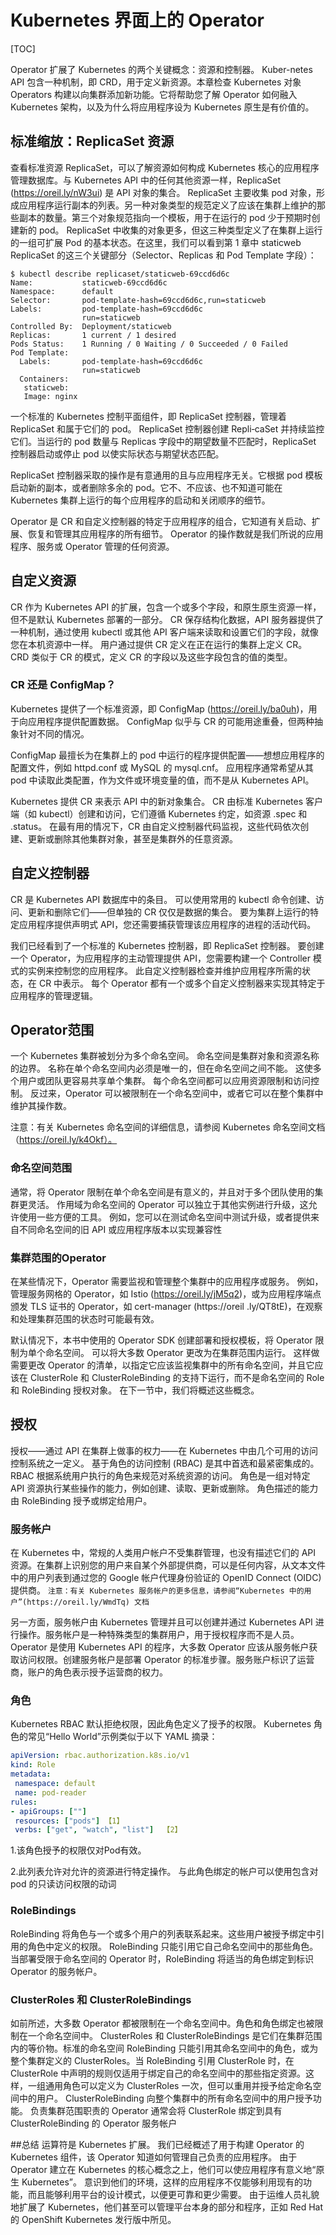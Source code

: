 # Kubernetes 界面上的 Operator
[TOC]

Operator 扩展了 Kubernetes 的两个关键概念：资源和控制器。 Kuber-netes API 包含一种机制，即 CRD，用于定义新资源。本章检查 Kubernetes 对象 Operators 构建以向集群添加新功能。它将帮助您了解 Operator 如何融入 Kubernetes 架构，以及为什么将应用程序设为 Kubernetes 原生是有价值的。

## 标准缩放：ReplicaSet 资源

查看标准资源 ReplicaSet，可以了解资源如何构成 Kubernetes 核心的应用程序管理数据库。与 Kubernetes API 中的任何其他资源一样，ReplicaSet (https://oreil.ly/nW3ui) 是 API 对象的集合。 ReplicaSet 主要收集 pod 对象，形成应用程序运行副本的列表。另一种对象类型的规范定义了应该在集群上维护的那些副本的数量。第三个对象规范指向一个模板，用于在运行的 pod 少于预期时创建新的 pod。 ReplicaSet 中收集的对象更多，但这三种类型定义了在集群上运行的一组可扩展 Pod 的基本状态。在这里，我们可以看到第 1 章中 staticweb ReplicaSet 的这三个关键部分（Selector、Replicas 和 Pod Template 字段）：
```shell
$ kubectl describe replicaset/staticweb-69ccd6d6c
Name:           staticweb-69ccd6d6c
Namespace:      default
Selector:       pod-template-hash=69ccd6d6c,run=staticweb
Labels:         pod-template-hash=69ccd6d6c
                run=staticweb
Controlled By:  Deployment/staticweb
Replicas:       1 current / 1 desired
Pods Status:    1 Running / 0 Waiting / 0 Succeeded / 0 Failed
Pod Template:
  Labels:       pod-template-hash=69ccd6d6c
                run=staticweb
  Containers:
   staticweb:
   Image: nginx
```

一个标准的 Kubernetes 控制平面组件，即 ReplicaSet 控制器，管理着 ReplicaSet 和属于它们的 pod。 ReplicaSet 控制器创建 Repli‐caSet 并持续监控它们。当运行的 pod 数量与 Replicas 字段中的期望数量不匹配时，ReplicaSet 控制器启动或停止 pod 以使实际状态与期望状态匹配。

ReplicaSet 控制器采取的操作是有意通用的且与应用程序无关。它根据 pod 模板启动新的副本，或者删除多余的 pod。它不、不应该、也不知道可能在 Kubernetes 集群上运行的每个应用程序的启动和关闭顺序的细节。

Operator 是 CR 和自定义控制器的特定于应用程序的组合，它知道有关启动、扩展、恢复和管理其应用程序的所有细节。 Operator 的操作数就是我们所说的应用程序、服务或 Operator 管理的任何资源。

## 自定义资源
CR 作为 Kubernetes API 的扩展，包含一个或多个字段，和原生原生资源一样，但不是默认 Kubernetes 部署的一部分。 CR 保存结构化数据，API 服务器提供了一种机制，通过使用 kubectl 或其他 API 客户端来读取和设置它们的字段，就像您在本机资源中一样。 用户通过提供 CR 定义在正在运行的集群上定义 CR。 CRD 类似于 CR 的模式，定义 CR 的字段以及这些字段包含的值的类型。

### CR 还是 ConfigMap？

Kubernetes 提供了一个标准资源，即 ConfigMap (https://oreil.ly/ba0uh)，用于向应用程序提供配置数据。 ConfigMap 似乎与 CR 的可能用途重叠，但两种抽象针对不同的情况。

ConfigMap 最擅长为在集群上的 pod 中运行的程序提供配置——想想应用程序的配置文件，例如 httpd.conf 或 MySQL 的 mysql.cnf。 应用程序通常希望从其 pod 中读取此类配置，作为文件或环境变量的值，而不是从 Kubernetes API。

Kubernetes 提供 CR 来表示 API 中的新对象集合。 CR 由标准 Kubernetes 客户端（如 kubectl）创建和访问，它们遵循 Kubernetes 约定，如资源 .spec 和 .status。 在最有用的情况下，CR 由自定义控制器代码监视，这些代码依次创建、更新或删除其他集群对象，甚至是集群外的任意资源。

## 自定义控制器
CR 是 Kubernetes API 数据库中的条目。 可以使用常用的 kubectl 命令创建、访问、更新和删除它们——但单独的 CR 仅仅是数据的集合。 要为集群上运行的特定应用程序提供声明式 API，您还需要捕获管理该应用程序的进程的活动代码。

我们已经看到了一个标准的 Kubernetes 控制器，即 ReplicaSet 控制器。 要创建一个 Operator，为应用程序的主动管理提供 API，您需要构建一个 Controller 模式的实例来控制您的应用程序。 此自定义控制器检查并维护应用程序所需的状态，在 CR 中表示。 每个 Operator 都有一个或多个自定义控制器来实现其特定于应用程序的管理逻辑。

## Operator范围
一个 Kubernetes 集群被划分为多个命名空间。 命名空间是集群对象和资源名称的边界。 名称在单个命名空间内必须是唯一的，但在命名空间之间不能。 这使多个用户或团队更容易共享单个集群。 每个命名空间都可以应用资源限制和访问控制。 反过来，Operator 可以被限制在一个命名空间中，或者它可以在整个集群中维护其操作数。 

注意：有关 Kubernetes 命名空间的详细信息，请参阅 Kubernetes 命名空间文档（https://oreil.ly/k4Okf）。

### 命名空间范围
通常，将 Operator 限制在单个命名空间是有意义的，并且对于多个团队使用的集群更灵活。 作用域为命名空间的 Operator 可以独立于其他实例进行升级，这允许使用一些方便的工具。 例如，您可以在测试命名空间中测试升级，或者提供来自不同命名空间的旧 API 或应用程序版本以实现兼容性
### 集群范围的Operator
在某些情况下，Operator 需要监视和管理整个集群中的应用程序或服务。 例如，管理服务网格的 Operator，如 Istio (https://oreil.ly/jM5q2)，或为应用程序端点颁发 TLS 证书的 Operator，如 cert-manager (https://oreil .ly/QT8tE)，在观察和处理集群范围的状态时可能最有效。

默认情况下，本书中使用的 Operator SDK 创建部署和授权模板，将 Operator 限制为单个命名空间。 可以将大多数 Operator 更改为在集群范围内运行。 这样做需要更改 Operator 的清单，以指定它应该监视集群中的所有命名空间，并且它应该在 ClusterRole 和 ClusterRoleBinding 的支持下运行，而不是命名空间的 Role 和 RoleBinding 授权对象。 在下一节中，我们将概述这些概念。

## 授权
授权——通过 API 在集群上做事的权力——在 Kubernetes 中由几个可用的访问控制系统之一定义。 基于角色的访问控制 (RBAC) 是其中首选和最紧密集成的。 RBAC 根据系统用户执行的角色来规范对系统资源的访问。 角色是一组对特定 API 资源执行某些操作的能力，例如创建、读取、更新或删除。 
角色描述的能力由 RoleBinding 授予或绑定给用户。
### 服务帐户
在 Kubernetes 中，常规的人类用户帐户不受集群管理，也没有描述它们的 API 资源。在集群上识别您的用户来自某个外部提供商，可以是任何内容，从文本文件中的用户列表到通过您的 Google 帐户代理身份验证的 OpenID Connect (OIDC) 提供商。 
`注意：有关 Kubernetes 服务帐户的更多信息，请参阅“Kubernetes 中的用户”(https://oreil.ly/WmdTq) 文档`

另一方面，服务帐户由 Kubernetes 管理并且可以创建并通过 Kubernetes API 进行操作。服务帐户是一种特殊类型的集群用户，用于授权程序而不是人员。 Operator 是使用 Kubernetes API 的程序，大多数 Operator 应该从服务帐户获取访问权限。创建服务帐户是部署 Operator 的标准步骤。服务账户标识了运营商，账户的角色表示授予运营商的权力。 

### 角色 
Kubernetes RBAC 默认拒绝权限，因此角色定义了授予的权限。 Kubernetes 角色的常见“Hello World”示例类似于以下 YAML 摘录：
```yaml
apiVersion: rbac.authorization.k8s.io/v1
kind: Role
metadata:
 namespace: default
 name: pod-reader
rules:
- apiGroups: [""]
 resources: ["pods"] 【1】
 verbs: ["get", "watch", "list"]  【2】
```
1.该角色授予的权限仅对Pod有效。

2.此列表允许对允许的资源进行特定操作。 与此角色绑定的帐户可以使用包含对 pod 的只读访问权限的动词
### RoleBindings
RoleBinding 将角色与一个或多个用户的列表联系起来。这些用户被授予绑定中引用的角色中定义的权限。 RoleBinding 只能引用它自己命名空间中的那些角色。当部署受限于命名空间的 Operator 时，RoleBinding 将适当的角色绑定到标识 Operator 的服务帐户。
### ClusterRoles 和 ClusterRoleBindings
如前所述，大多数 Operator 都被限制在一个命名空间中。角色和角色绑定也被限制在一个命名空间中。 ClusterRoles 和 ClusterRoleBindings 是它们在集群范围内的等价物。标准的命名空间 RoleBinding 只能引用其命名空间中的角色，或为整个集群定义的 ClusterRoles。当 RoleBinding 引用 ClusterRole 时，在 ClusterRole 中声明的规则仅适用于绑定自己的命名空间中的那些指定资源。这样，一组通用角色可以定义为 ClusterRoles 一次，但可以重用并授予给定命名空间中的用户。
ClusterRoleBinding 向整个集群中的所有命名空间中的用户授予功能。 负责集群范围职责的 Operator 通常会将 ClusterRole 绑定到具有 ClusterRoleBinding 的 Operator 服务帐户

##总结
运算符是 Kubernetes 扩展。 我们已经概述了用于构建 Operator 的 Kubernetes 组件，该 Operator 知道如何管理自己负责的应用程序。 
由于 Operator 建立在 Kubernetes 的核心概念之上，他们可以使应用程序有意义地“原生 Kubernetes”。 
意识到他们的环境，这样的应用程序不仅能够利用现有的功能，而且能够利用平台的设计模式，以便更可靠和更少需要。
由于运维人员礼貌地扩展了 Kubernetes，他们甚至可以管理平台本身的部分和程序，正如 Red Hat 的 OpenShift Kubernetes 发行版中所见。